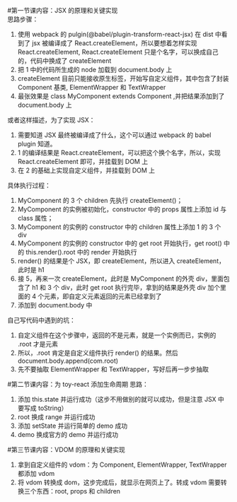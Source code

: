 #第一节课内容：JSX 的原理和关键实现  
思路步骤：
1. 使用 webpack 的 pulgin(@babel/plugin-transform-react-jsx) 在 dist 中看到了 jsx 被编译成了 React.createElement，所以要想着怎样实现 React.createElement,
React.createElement 只是个名字，可以换成自己的，代码中换成了 createElement
2. 把 1 中的代码所生成的 node 加载到 document.body 上
3. createElement 目前只能接收原生标签，开始写自定义组件，其中包含了封装 Component 基类, ElementWrapper 和 TextWrapper
4. 最张效果是 class MyComponent extends Component ,并把结果添加到了 document.body 上  

或者这样描述，为了实现 JSX：
1. 需要知道 JSX 最终被编译成了什么，这个可以通过 webpack 的 babel plugin 知道。  
2. 1 的编译结果是 React.createElement，可以把这个换个名字，所以，实现 React.createElement 即可，并挂载到 DOM 上
3. 在 2 的基础上实现自定义组件，并挂载到 DOM 上

具体执行过程：  
1. MyComponent 的 3 个 children 先执行 createElement()；  
2. MyComponent 的实例被初始化，constructor 中的 props 属性上添加 id 与 class 属性；  
3. MyComponent 的实例的 constructor 中的 children 属性上添加 1 的 3 个 div
4. MyComponent 的实例的 constructor 中的 get root 开始执行，get root() 中的 this.render().root 中的 render 开始执行
5. render() 的结果是个 JSX，即 createElement，所以进入 createElement，此时是 h1
6. 接 5，再来一次 createElement，此时是 MyComponent 的外壳 div，里面包含了 h1 和 3 个 div，此时 get root 执行完毕，拿到的结果是外壳 div 加个里面的 4 个元素，即自定义元素返回的元素已经拿到了
7. 添加到 document.body 中

自己写代码中遇到的坑：
1. 自定义组件在这个步骤中，返回的不是元素，就是一个实例而已，实例的 .root 才是元素
2. 所以，.root 肯定是自定义组件执行 render() 的结果。然后 document.body.append(com.root)
3. 先不要抽取 ElementWrapper 和 TextWrapper，写好后再一步步抽取

#第二节课内容：为 toy-react 添加生命周期
思路：
1. 添加 this.state 并运行成功（这步不用做别的就可以成功，但是注意 JSX 中要写成 toString）
2. root 换成 range 并运行成功
3. 添加 setState 并运行简单的 demo 成功
4. demo 换成官方的 demo 并运行成功

#第三节课内容：VDOM 的原理和关键实现
1. 拿到自定义组件的 vdom：为 Component, ElementWrapper, TextWrapper 都添加 vdom
2. 将 vdom 转换成 dom，这步完成后，就显示在网页上了。转成 vdom 需要转换三个东西：root, props 和 children
